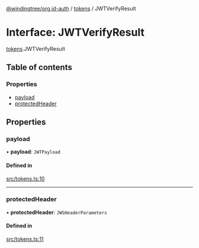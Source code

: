 [@windingtree/org.id-auth](../README.md) / [tokens](../modules/tokens.md) / JWTVerifyResult

# Interface: JWTVerifyResult

[tokens](../modules/tokens.md).JWTVerifyResult

## Table of contents

### Properties

- [payload](tokens.JWTVerifyResult.md#payload)
- [protectedHeader](tokens.JWTVerifyResult.md#protectedheader)

## Properties

### payload

• **payload**: `JWTPayload`

#### Defined in

[src/tokens.ts:10](https://github.com/windingtree/org.id-sdk/blob/5e5ef18/packages/auth/src/tokens.ts#L10)

___

### protectedHeader

• **protectedHeader**: `JWSHeaderParameters`

#### Defined in

[src/tokens.ts:11](https://github.com/windingtree/org.id-sdk/blob/5e5ef18/packages/auth/src/tokens.ts#L11)
